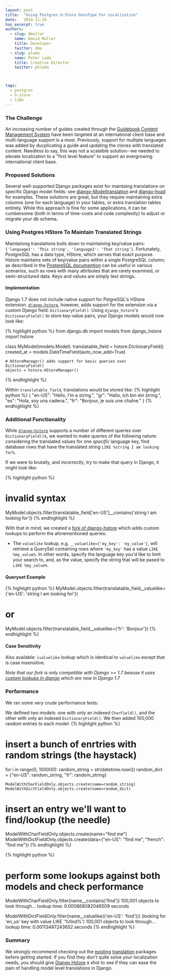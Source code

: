 ```yaml
---
layout: post
title:  "Using Postgres H-Store DataType For Localization"
date:   2014-11-19
has_excerpt: true
authors:
  - slug: dmuller
    name: David Muller
    title: Developer
    twitter: dma
  - slug: plada
    name: Peter Lada
    title: Creative Director
    twitter: pklada



tags:
  - postgres
  - h-store
  - l18n
---
```

### The Challenge

An increasing number of guides created through the [Guidebook Content Management System](https://gears.guidebook.com) have been targeted at an international client base and multi-language support is a must. Previously, support for multiple languages was added by ducplicating a guide and updating the clones with translated content. Needless to say, this was not a scalalble solution--we needed to elevate localization to a "first level feature" to support an evergrowing international client base.


### Proposed Solutions

Several well-supported Django packages exist for maintaing translations on specific Django model fields: see [django-Modeltranslation](https://github.com/deschler/django-modeltranslation) and [django-hvad](https://github.com/kristianoellegaard/django-hvad) for examples. These solutions are great, but they require maintaining extra columns (one for each language) in your tables, or extra translation tables entirely. While this approach is fine for some applications, it can be cumbersome (both in terms of time-costs and code complexity) to adjust or migrate your db schema.

<!--end-->

### Using Postgres HStore To Maintain Translated Strings

Maintaining translations boils down to maintaining key/value pairs: `{'language1': 'This string', 'language2': 'That string'}`. Fortunately, PostgreSQL has a data type, HStore, which serves that exact purpose. Hstore maintains sets of key/value pairs within a single PostgreSQL column; as described in the [PostgreSQL documention](http://www.postgresql.org/docs/9.0/static/hstore.html) can be useful in various scenarios, such as rows with many attributes that are rarely examined, or semi-structured data. Keys and values are simply text strings.

#### Implementation

Django 1.7 does not include native support for PstgreSQL's HStore extension.  [`django-hstore`](https://github.com/djangonauts/django-hstore), however, adds support for the extension via a custom Django field: `DictionaryField()`.
Using `django_hstore`'s `DictionaryField()` to store key-value pairs, your Django models would now look like:

{% highlight python %}
from django.db import models
from django_hstore import hstore

class MyModel(models.Model):
    translatable_field = hstore.DictionaryField()
    created_at = models.DateTimeField(auto_now_add=True)

    # HStoreManager() adds support for basic queries over DictionaryField()
    objects = hstore.HStoreManager()
{% endhighlight %}

Within `translatable_field`, translations would be stored like:
{% highlight python %}
{
    "en-US": "Hello, I'm a string.",
    "gr": "Hallo, ich bin ein string.",
    "es": "Hola, soy una cadena.",
    "fr": "Bonjour, je suis une chaîne."
}
{% endhighlight %}

### Additional Functionality

While [`django-hstore`](https://github.com/djangonauts/django-hstore) supports a number of different queries over `DictionaryField()`s, we wanted to make queries of the following nature: considering the translated values for one *specific* language key, find database rows that have the translated string `LIKE %string I am looking for%`.

If we were to brutally, and *incorrectly*, try to make that query in Django, it might look like:

{% highlight python %}
# invalid syntax
MyModel.objects.filter(translatable_field['en-US']__contains('string I am looking for'))
{% endhighlight %}

With that in mind, we created a [fork of django-hstore](https://github.com/DavidMuller/django-hstore) which adds custom lookups to perform the aforementioned queries:
- The `valuelike` lookup, e.g. `__valuelike={'my_key': 'my_value'}`, will retrieve a QuerySet containing rows where `'my_key'` has a value `LIKE %my_value%`.  In other words, specify the language key you'd like to limit your search to, and, as the value, specify the string that will be pased to `LIKE %my_value%`.

#### Queryset Example

{% highlight python %}
MyModel.objects.filter(translatable_field__valuelike={'en-US': 'string I am looking for'})
# or
MyModel.objects.filter(translatable_field__valuelike={'fr': 'Bonjour'})
{% endhighlight %}

#### Case Sensitivity

Also available: `ivaluelike` lookup which is identical to `valuelike` except that is case insensitive.

*Note that our fork is only compatible with Django >= 1.7 beause it uses [custom lookups in django](https://docs.djangoproject.com/en/1.7/howto/custom-lookups/) which are new in Django 1.7*

### Performance

We ran some *very crude* performance tests:

We defined two models: one with only an indexed `CharField()`, and the other with only an indexed `DictionaryField()`.  We then added 100,000 random entries to each model:
{% highlight python %}
# insert a bunch of enrtries with random strings (the haystack)
for i in range(0, 100000):
    random_string = str(datetime.now())
    random_dict = {"en-US": random_string, "fr": random_string}

    ModelWithCharFieldOnly.objects.create(name=random_string)
    ModelWithDictFieldOnly.objects.create(name=random_dict)

# insert an entry we'll want to find/lookup (the needle)
ModelWithCharFieldOnly.objects.create(name="find me")
ModelWithDictFieldOnly.objects.create(data={"en-US": "find me", "french": "find me"})
{% endhighlight %}

{% highlight python %}
# perform some lookups against both models and check performance
ModelWithCharFieldOnly.filter(name__contains('find'))
100,001 objects to look through...
lookup time: 0.000868082046509 seconds

ModelWithDictFieldOnly.fitler(name__valuelike({'en-US': 'find'}))
(looking for 'en_us' key with value LIKE '%find%')
100,001 objects to look through...
lookup time: 0.00113487243652 seconds
{% endhighlight %}

### Summary

We strongly recommend checking out the [existing](https://github.com/deschler/django-modeltranslation) [translation](https://github.com/kristianoellegaard/django-hvad) packages before getting started. If you find they don't quite solve your localization needs, you should give [Django Hstore](https://github.com/DavidMuller/django-hstore) a shot to see if they can ease the pain of handling model level translations in Django.
